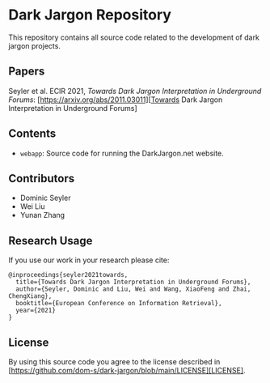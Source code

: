 # Dark Jargon Repository

This repository contains all source code related to the development of dark jargon projects.

## Papers

 Seyler et al. ECIR 2021, _Towards Dark Jargon Interpretation in Underground Forums_: [https://arxiv.org/abs/2011.03011][Towards Dark Jargon Interpretation in Underground Forums]


## Contents
- `webapp`: Source code for running the DarkJargon.net website.


## Contributors

- Dominic Seyler
- Wei Liu
- Yunan Zhang


## Research Usage

If you use our work in your research please cite:

```
@inproceedings{seyler2021towards,
  title={Towards Dark Jargon Interpretation in Underground Forums},
  author={Seyler, Dominic and Liu, Wei and Wang, XiaoFeng and Zhai, ChengXiang},
  booktitle={European Conference on Information Retrieval},
  year={2021}
}
```


## License

By using this source code you agree to the license described in [https://github.com/dom-s/dark-jargon/blob/main/LICENSE][LICENSE].

[LICENSE]: https://github.com/dom-s/dark-jargon/blob/main/LICENSE

[Towards Dark Jargon Interpretation in Underground Forums]: https://arxiv.org/abs/2011.03011
